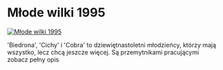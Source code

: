 Młode wilki 1995 
=============
[![Młode wilki 1995 ](http://vidos.pl/images/player.gif)](http://vidos.pl/mlode-wilki-1995)

 'Biedrona', 'Cichy' i 'Cobra' to dziewiętnastoletni młodzieńcy, którzy mają wszystko, lecz chcą jeszcze więcej. Są przemytnikami pracującymi zobacz pełny opis
